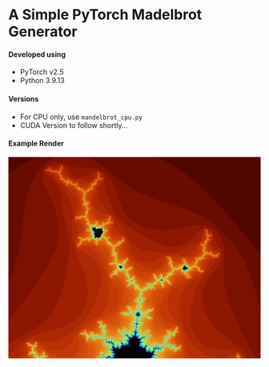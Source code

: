 # A Simple PyTorch Madelbrot Generator

#### Developed using
- PyTorch v2.5
- Python 3.9.13

#### Versions
- For CPU only, use `mandelbrot_cpu.py`
- CUDA Version to follow shortly...

#### Example Render
<img src='https://github.com/Positivedelta/PyTorch-Mandelbrot-Fractal/blob/b118f06893dc0f7048d3cccef3d7456f59bcf969/fractal.png'>
